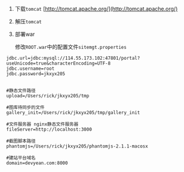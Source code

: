 1. 下载`tomcat` [http://tomcat.apache.org/](http://tomcat.apache.org/)
2. 解压`tomcat`
3. 部署war

   修改`ROOT.war`中的配置文件`sitemgt.properties`

```
jdbc.url=jdbc:mysql://114.55.173.102:47801/portal?useUnicode=true&characterEncoding=UTF-8
jdbc.username=root
jdbc.password=jkxyx205


#静态文件路径
upload=/Users/rick/jkxyx205/tmp

#图库待同步的文件
gallery_init=/Users/rick/jkxyx205/tmp/gallery_init

#文件服务器 nginx静态文件服务器
fileServer=http://localhost:3000

#截图脚本路径
phantomjs=/Users/rick/jkxyx205/phantomjs-2.1.1-macosx

#建站平台域名
domain=devyean.com:8000
```



